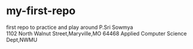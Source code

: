 # my-first-repo
first repo to practice and play around
P.Sri Sowmya<br>
1102 North Walnut Street,Maryville,MO 64468
Applied Computer Science Dept,NWMU